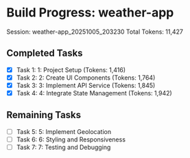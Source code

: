 # Build Progress: weather-app
Session: weather-app_20251005_203230
Total Tokens: 11,427

## Completed Tasks
- [x] Task 1: 1: Project Setup (Tokens: 1,416)
- [x] Task 2: 2: Create UI Components (Tokens: 1,764)
- [x] Task 3: 3: Implement API Service (Tokens: 1,845)
- [x] Task 4: 4: Integrate State Management (Tokens: 1,942)

## Remaining Tasks
- [ ] Task 5: 5: Implement Geolocation
- [ ] Task 6: 6: Styling and Responsiveness
- [ ] Task 7: 7: Testing and Debugging
